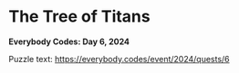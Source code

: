 # The Tree of Titans

**Everybody Codes: Day 6, 2024**

Puzzle text: <https://everybody.codes/event/2024/quests/6>
